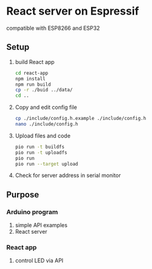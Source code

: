 # React server on Espressif

compatible with ESP8266 and ESP32

## Setup
1. build React app 
    ```bash
    cd react-app
    npm install
    npm run build
    cp -r ./buid ../data/
    cd ..
    ```
2. Copy and edit config file
    ```bash
    cp ./include/config.h.example ./include/config.h
    nano ./include/config.h
    ```
3. Upload files and code 
    ```bash
    pio run -t buildfs
    pio run -t uploadfs 
    pio run
    pio run --target upload
    ```
4. Check for server address in serial monitor

## Purpose

### Arduino program
1. simple API examples
2. React server

### React app
1. control LED via API
